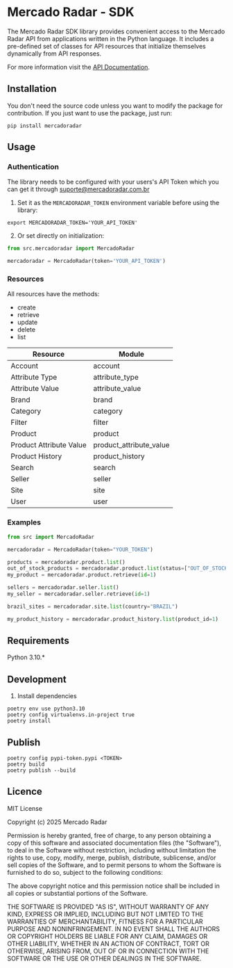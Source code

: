# Mercado Radar - SDK

The Mercado Radar SDK library provides convenient access to the Mercado Radar API from applications written in the
Python language. It includes a pre-defined set of classes for API resources that initialize themselves dynamically from
API responses.

For more information visit the [API Documentation](https://mercadoradar.readme.io/).

## Installation

You don't need the source code unless you want to modify the package for contribution. If you just want to use the
package, just run:

```shell
pip install mercadoradar
```

## Usage

### Authentication

The library needs to be configured with your users's API Token which you can get it through
suporte@mercadoradar.com.br

1. Set it as the `MERCADORADAR_TOKEN` environment variable before using the library:

```shell
export MERCADORADAR_TOKEN='YOUR_API_TOKEN'
```

2. Or set directly on initialization:

```python
from src.mercadoradar import MercadoRadar

mercadoradar = MercadoRadar(token='YOUR_API_TOKEN')
```

### Resources

All resources have the methods:

* create
* retrieve
* update
* delete
* list

| Resource                | Module                  |
|-------------------------|-------------------------|
| Account                 | account                 |
| Attribute Type          | attribute_type          |
| Attribute Value         | attribute_value         |
| Brand                   | brand                   |      
| Category                | category                |
| Filter                  | filter                  |
| Product                 | product                 |
| Product Attribute Value | product_attribute_value |
| Product History         | product_history         |
| Search                  | search                  |
| Seller                  | seller                  |
| Site                    | site                    |
| User                    | user                    |


### Examples

```python
from src import MercadoRadar

mercadoradar = MercadoRadar(token="YOUR_TOKEN")

products = mercadoradar.product.list()
out_of_stock_products = mercadoradar.product.list(status=["OUT_OF_STOCK"])
my_product = mercadoradar.product.retrieve(id=1)

sellers = mercadoradar.seller.list()
my_seller = mercadoradar.seller.retrieve(id=1)

brazil_sites = mercadoradar.site.list(country="BRAZIL")

my_product_history = mercadoradar.product_history.list(product_id=1)
```

## Requirements

Python 3.10.*

## Development

1. Install dependencies

```shell
poetry env use python3.10
poetry config virtualenvs.in-project true
poetry install
```

## Publish
```shell
poetry config pypi-token.pypi <TOKEN>
poetry build
poetry publish --build
```


## Licence

MIT License

Copyright (c) 2025 Mercado Radar

Permission is hereby granted, free of charge, to any person obtaining a copy
of this software and associated documentation files (the "Software"), to deal
in the Software without restriction, including without limitation the rights
to use, copy, modify, merge, publish, distribute, sublicense, and/or sell
copies of the Software, and to permit persons to whom the Software is
furnished to do so, subject to the following conditions:

The above copyright notice and this permission notice shall be included in all
copies or substantial portions of the Software.

THE SOFTWARE IS PROVIDED "AS IS", WITHOUT WARRANTY OF ANY KIND, EXPRESS OR
IMPLIED, INCLUDING BUT NOT LIMITED TO THE WARRANTIES OF MERCHANTABILITY,
FITNESS FOR A PARTICULAR PURPOSE AND NONINFRINGEMENT. IN NO EVENT SHALL THE
AUTHORS OR COPYRIGHT HOLDERS BE LIABLE FOR ANY CLAIM, DAMAGES OR OTHER
LIABILITY, WHETHER IN AN ACTION OF CONTRACT, TORT OR OTHERWISE, ARISING FROM,
OUT OF OR IN CONNECTION WITH THE SOFTWARE OR THE USE OR OTHER DEALINGS IN THE
SOFTWARE.